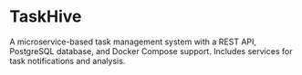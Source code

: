 # TaskHive
A microservice-based task management system with a REST API, PostgreSQL database, and Docker Compose support. Includes services for task notifications and analysis.
